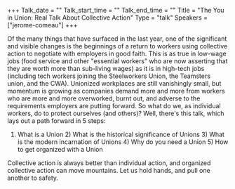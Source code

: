 +++
Talk_date = ""
Talk_start_time = ""
Talk_end_time = ""
Title = "The You in Union: Real Talk About Collective Action"
Type = "talk"
Speakers = ["jerome-comeau"]
+++

Of the many things that have surfaced in the last year, one of the significant and visible changes is the beginnings of a return to workers using collective action to negotiate with employers in good faith. This is as true in low-wage jobs (food service and other "essential workers" who are now asserting that they are worth more than sub-living wages) as it is in high-tech jobs (including tech workers joining the Steelworkers Union, the Teamsters union, and the CWA). Unionized workplaces are still vanishingly small, but momentum is growing as companies demand more and more from workers who are more and more overworked, burnt out, and adverse to the requirements employers are putting forward. So what do we, as individual workers, do to protect ourselves (and others)? Well, there's this talk, which lays out a path forward in 5 steps:

1) What is a Union 2) What is the historical significance of Unions 3) What is the modern incarnation of Unions 4) Why do you need a Union 5) How to get organized with a Union

Collective action is always better than individual action, and organized collective action can move mountains. Let us hold hands, and pull one another to safety.

